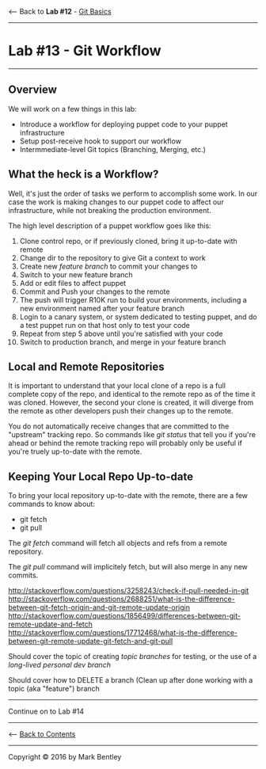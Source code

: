 <-- Back to **Lab #12** - [Git Basics](12-Git-Basics.md#lab-12)

---

# **Lab #13** - Git Workflow

---

## Overview ##

We will work on a few things in this lab:

- Introduce a workflow for deploying puppet code to your puppet infrastructure
- Setup post-receive hook to support our workflow
- Intermmediate-level Git topics (Branching, Merging, etc.)

## What the heck is a Workflow? ##

Well, it's just the order of tasks we perform to accomplish some work.  In our
case the work is making changes to our puppet code to affect our infrastructure,
while not breaking the production environment.

The high level description of a puppet workflow goes like this:

1.  Clone control repo, or if previously cloned, bring it up-to-date with remote
2.  Change dir to the repository to give Git a context to work
3.  Create new *feature branch* to commit your changes to
4.  Switch to your new feature branch
5.  Add or edit files to affect puppet
6.  Commit and Push your changes to the remote
7.  The push will trigger R10K run to build your environments, including a new environment named after your feature branch
8.  Login to a canary system, or system dedicated to testing puppet, and do a test puppet run on that host only to test your code
9.  Repeat from step 5 above until you're satisfied with your code
10. Switch to production branch, and merge in your feature branch


## Local and Remote Repositories ##

It is important to understand that your local clone of a repo is a full
complete copy of the repo, and identical to the remote repo as of the time
it was cloned.  However, the second your clone is created, it will diverge
from the remote as other developers push their changes up to the remote.

You do not automatically receive changes that are committed to the "upstream"
tracking repo.  So commands like *git status* that tell you if you're ahead
or behind the remote tracking repo will probably only be useful if you're
truely up-to-date with the remote.

## Keeping Your Local Repo Up-to-date ##

To bring your local repository up-to-date with the remote, there are a few commands to know about:

- git fetch
- git pull

The *git fetch* command will fetch all objects and refs from a remote repository.

The *git pull* command will implicitely fetch, but will also merge in any new commits.




http://stackoverflow.com/questions/3258243/check-if-pull-needed-in-git
http://stackoverflow.com/questions/2688251/what-is-the-difference-between-git-fetch-origin-and-git-remote-update-origin
http://stackoverflow.com/questions/1856499/differences-between-git-remote-update-and-fetch
http://stackoverflow.com/questions/17712468/what-is-the-difference-between-git-remote-update-git-fetch-and-git-pull


Should cover the topic of creating *topic branches* for testing, or the use of a *long-lived personal dev branch*

Should cover how to DELETE a branch (Clean up after done working with a topic (aka "feature") branch











---

Continue on to Lab #14

---

<-- [Back to Contents](/README.md)

---

Copyright © 2016 by Mark Bentley

